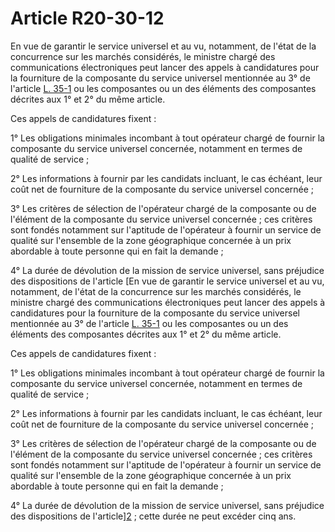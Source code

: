 # Article R20-30-12

En vue de garantir le service universel et au vu, notamment, de l'état de la concurrence sur les marchés considérés, le ministre chargé des communications électroniques peut lancer des appels à candidatures pour la fourniture de la composante du service universel mentionnée au 3° de l'article [L. 35-1][1] ou les composantes ou un des éléments des composantes décrites aux 1° et 2° du même article. 

Ces appels de candidatures fixent : 

1° Les obligations minimales incombant à tout opérateur chargé de fournir la composante du service universel concernée, notamment en termes de qualité de service ; 

2° Les informations à fournir par les candidats incluant, le cas échéant, leur coût net de fourniture de la composante du service universel concernée ; 

3° Les critères de sélection de l'opérateur chargé de la composante ou de l'élément de la composante du service universel concernée ; ces critères sont fondés notamment sur l'aptitude de l'opérateur à fournir un service de qualité sur l'ensemble de la zone géographique concernée à un prix abordable à toute personne qui en fait la demande ; 

4° La durée de dévolution de la mission de service universel, sans préjudice des dispositions de l'article [En vue de garantir le service universel et au vu, notamment, de l'état de la concurrence sur les marchés considérés, le ministre chargé des communications électroniques peut lancer des appels à candidatures pour la fourniture de la composante du service universel mentionnée au 3° de l'article [L. 35-1][1] ou les composantes ou un des éléments des composantes décrites aux 1° et 2° du même article. 

Ces appels de candidatures fixent : 

1° Les obligations minimales incombant à tout opérateur chargé de fournir la composante du service universel concernée, notamment en termes de qualité de service ; 

2° Les informations à fournir par les candidats incluant, le cas échéant, leur coût net de fourniture de la composante du service universel concernée ; 

3° Les critères de sélection de l'opérateur chargé de la composante ou de l'élément de la composante du service universel concernée ; ces critères sont fondés notamment sur l'aptitude de l'opérateur à fournir un service de qualité sur l'ensemble de la zone géographique concernée à un prix abordable à toute personne qui en fait la demande ; 

4° La durée de dévolution de la mission de service universel, sans préjudice des dispositions de l'article][2] ; cette durée ne peut excéder cinq ans.

 [1]: /affichCodeArticle.do?cidTexte=LEGITEXT000006070987&idArticle=LEGIARTI000006465416&dateTexte=&categorieLien=cid
 [2]: /affichCodeArticle.do?cidTexte=LEGITEXT000006070987&idArticle=LEGIARTI000006465916&dateTexte=&categorieLien=cid